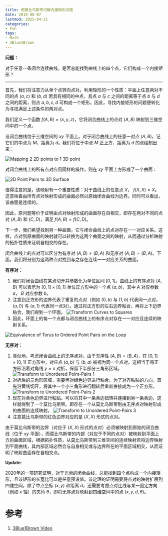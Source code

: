 ```yaml
---
title: 用莫比乌斯带巧解内接矩形问题
date: 2018-08-07
lastmod: 2025-04-21
categories:
- Fun
tags:
- Math
- 3Blue1Brown
---
```


**问题：**

对于任意一条闭合连续曲线，是否总能找到曲线上的四个点，它们构成一个内接矩形？

<!--more-->

---

首先，我们将注意力从单个点转向点对。利用矩形的一个性质：平面上任意两对不同的点 $(a, c)$ 和 $(b, d)$ 若具有相同的中点，且点 $a$ 与 $c$ 之间的距离等于点 $b$ 与 $d$ 之间的距离，则点 $a, b, c, d$ 可构成一个矩形。因此，寻找内接矩形的问题便转化为寻找满足上述条件的两对点。

我们定义一个函数 $f(A,B) = (x,y,z)$，它将闭合曲线上的点对 $(A,B)$ 映射到三维空间中的一个点。

设闭合曲线位于三维空间的 $xy$ 平面上。对于闭合曲线上的任意一对点 $(A,B)$，记它们的中点为 $M$，距离为 $d$。我们将位于中点 $M$ 正上方、距离为 $d$ 的点绘制出来：

![Mapping 2 2D points to 1 3D point](https://i.imgur.com/pl01lUp.jpeg)

对闭合曲线上的所有点对应用同样的操作，则在 $xy$ 平面上方形成了一个曲面：

![2D Point Pairs to 3D Surface](https://i.imgur.com/rm26hDD.jpeg)

值得注意的是，该映射有一个重要性质：对于曲线上的任意点 $X$， $f(X,X)=X$。这意味着由所有点对映射形成的曲面必然以原始闭合曲线为边界。同时可以看出，该曲面是连续的。

因此，原问题等价于证明由点对映射形成的曲面存在自相交，即存在两对不同的点对 $(A,B)$ 和 $(C,D)$，满足 $f(A,B) = f(C,D)$。

下一步，我们希望找到另一种曲面，它与闭合曲线上的点对存在一一对应关系。这样，点对到原曲面的映射就可以转换为这两个曲面之间的映射，从而通过分析映射的拓扑性质来证明自相交的存在。

闭合曲线上的点对可以区分为有序对 $(A,B) \ne (B,A)$ 和无序对 $(A,B) = (B,A)$。下面，我们将分别为这两种点对找到与之存在连续一一对应关系的曲面。

**有序对：**
1. 我们将闭合曲线在某点切开并参数化为单位区间 $[0,1]$。曲线上的有序点对 $(A,B)$ 可以表示为 $[0,1] \times [0,1]$ 单位正方形中的一个点 $(a,b)$，其中 $A$ 对应参数 $a$， $B$ 对应参数 $b$。
2. 注意到正方形的边界代表了重复的点对（例如 $(0,b)$ 与 $(1,b)$ 代表同一点对， $(a,0)$ 与 $(a,1)$ 代表同一点对）。通过将正方形的左右边界粘合，再将上下边界粘合，我们得到一个环面。
    ![Transform Curves to Squares](https://i.imgur.com/ZG3T2C3.jpeg)
3. 因此，环面上的每一个点都与闭合曲线上的有序点对存在一一对应且连续的映射关系。

![Equivalence of Torus to Ordered Point Pairs on the Loop](https://i.imgur.com/MSkibjE.jpeg)

**无序对：**
1. 类似地，考虑闭合曲线上的无序点对。由于无序性 $(A,B)=(B,A)$，在 $[0,1] \times [0,1]$ 正方形中，对应点 $(a,b)$ 与 $(b,a)$ 被视为同一个点对。这相当于将正方形沿着对角线 $y=x$ 对折，保留下半部分三角形区域。
    ![Transform to Unordered Point-Pairs 1](https://i.imgur.com/MSzChy0.jpeg)
2. 对折后的三角形区域，需要再对绿色边界进行粘合。为了对齐粘贴的方向，首先沿黄线切开，将其中一个小三角形进行翻转后重新拼接成为一个正方形。
    ![Transform to Unordered Point-Pairs 2](https://i.imgur.com/ELR7Mep.jpeg)
3. 现在对黄色边界进行粘贴。可以将其中一条黄边扭转并连接到另一条黄边，这样就得到了一个莫比乌斯带。即存在一个从莫比乌斯带到由无序点对映射形成的曲面的连续映射。
    ![Transform to Unordered Point-Pairs 3](https://i.imgur.com/F8iDRMu.jpeg)
4. 注意莫比乌斯带的红色边界对应的是 $(X,X)$ 形式的点对。

由于莫比乌斯带的边界（对应于 $(X,X)$ 形式的点对）必须被映射到原始的闭合曲线（位于 $xy$ 平面），而莫比乌斯带的内部（对应于不同的点对）被映射到平面上方的曲面区域，根据拓扑性质，从莫比乌斯带到三维空间的连续映射若将边界映射到平面曲线，其内部区域必然会与自身相交或与边界所在的平面区域相交，从而证明了映射曲面存在自相交点。

**Update**:

2020年的一项研究证明，对于光滑的闭合曲线，总能找到四个点构成一个内接矩形，且该矩形的长宽比可以是任意预设值。该定理的证明需要将点对的映射扩展到四维空间，除了中点坐标 $(x,y)$ 和距离 $d$，还需要考虑点对连线与某一固定方向（例如 $x$ 轴）的夹角 $\theta$，即将无序点对映射到四维空间中的点 $(x,y,d,\theta)$。

# 参考

1. [3Blue1Brown Video](https://youtu.be/IQqtsm-bBRU)
